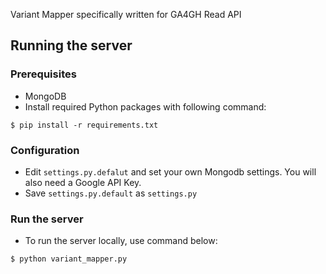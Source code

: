Variant Mapper specifically written for GA4GH Read API

## Running the server

### Prerequisites
* MongoDB
* Install required Python packages with following command:
```
$ pip install -r requirements.txt
```

### Configuration
* Edit `settings.py.defalut` and set your own Mongodb settings. You will also need a Google API Key.
* Save `settings.py.default` as `settings.py`

### Run the server
* To run the server locally, use command below:
```
$ python variant_mapper.py
```